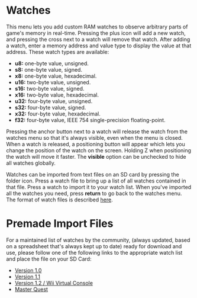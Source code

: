 # Watches

This menu lets you add custom RAM watches to observe arbitrary parts of game's
memory in real-time. Pressing the plus icon will add a new watch, and pressing
the cross next to a watch will remove that watch. After adding a watch, enter a
memory address and value type to display the value at that address. These watch
types are available:

-   **u8:** one-byte value, unsigned.
-   **s8:** one-byte value, signed.
-   **x8:** one-byte value, hexadecimal.
-   **u16:** two-byte value, unsigned.
-   **s16:** two-byte value, signed.
-   **x16:** two-byte value, hexadecimal.
-   **u32:** four-byte value, unsigned.
-   **s32:** four-byte value, signed.
-   **x32:** four-byte value, hexadecimal.
-   **f32:** four-byte value, IEEE 754 single-precision floating-point.

Pressing the anchor button next to a watch will release the watch from the
watches menu so that it's always visible, even when the menu is closed. When a
watch is released, a positioning button will appear which lets you change the
position of the watch on the screen. Holding Z when positioning the watch will
move it faster. The **visible** option can be unchecked to hide all watches
globally.

Watches can be imported from text files on an SD card by pressing the folder
icon. Press a watch file to bring up a list of all watches contained in that
file. Press a watch to import it to your watch list. When you've imported all
the watches you need, press **return** to go back to the watches menu. The
format of watch files is described [here](./watchimportsyntax.html).

# Premade Import Files

For a maintained list of watches by the community, (always updated, based on
a spreadsheet that's always kept up  to date) ready for download and use, 
please follow one of the following links to the appropriate watch list and 
place the file on your SD Card:

* [Version 1.0](https://practicerom.com/watches?version=1.0)
* [Version 1.1](https://practicerom.com/watches?version=1.1)
* [Version 1.2 / Wii Virtual Console](https://practicerom.com/watches?version=1.2)
* [Master Quest](https://practicerom.com/watches?version=mq)
